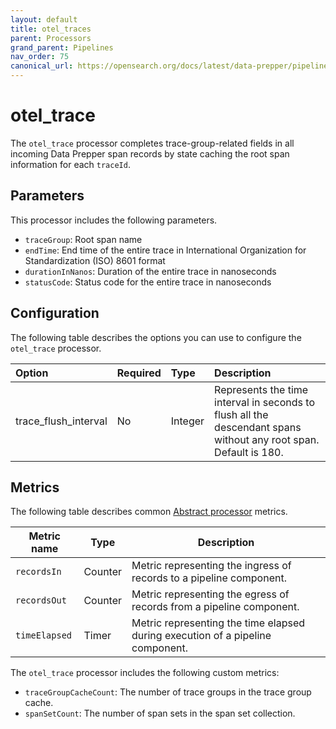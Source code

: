 ```yaml
---
layout: default
title: otel_traces 
parent: Processors
grand_parent: Pipelines
nav_order: 75
canonical_url: https://opensearch.org/docs/latest/data-prepper/pipelines/configuration/processors/otel-traces/
---
```


# otel_trace

The `otel_trace` processor completes trace-group-related fields in all incoming Data Prepper span records by state caching the root span information for each `traceId`. 

## Parameters

This processor includes the following parameters.

* `traceGroup`: Root span name
* `endTime`: End time of the entire trace in International Organization for Standardization (ISO) 8601 format
* `durationInNanos`: Duration of the entire trace in nanoseconds
* `statusCode`: Status code for the entire trace in nanoseconds

## Configuration

The following table describes the options you can use to configure the `otel_trace` processor.

<!--
This table is autogenerated. Do not edit it.
- name: otel_traces
- pluginType: processor
- source: https://github.com/opensearch-project/data-prepper/blob/c4455a7785bc2da4358067c217be7085e0bc8d0f/data-prepper-plugins/otel-trace-raw-processor/src/main/java/org/opensearch/dataprepper/plugins/processor/oteltrace/OtelTraceRawProcessorConfig.java
-->

Option | Required | Type | Description
:--- | :--- | :--- | :---
trace_flush_interval | No | Integer | Represents the time interval in seconds to flush all the descendant spans without any root span. Default is 180.


## Metrics

The following table describes common [Abstract processor](https://github.com/opensearch-project/data-prepper/blob/main/data-prepper-api/src/main/java/org/opensearch/dataprepper/model/processor/AbstractProcessor.java) metrics.

| Metric name | Type | Description |
| ------------- | ---- | -----------|
| `recordsIn` | Counter | Metric representing the ingress of records to a pipeline component. |
| `recordsOut` | Counter | Metric representing the egress of records from a pipeline component. |
| `timeElapsed` | Timer | Metric representing the time elapsed during execution of a pipeline component. |

The `otel_trace` processor includes the following custom metrics:

* `traceGroupCacheCount`: The number of trace groups in the trace group cache.
* `spanSetCount`: The number of span sets in the span set collection.
